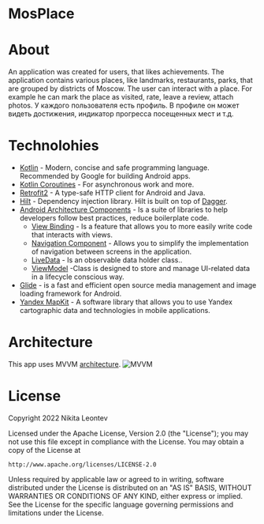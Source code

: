 # MosPlace
# About
An application was created for users, that likes achievements. The application contains various places, like landmarks, restaurants, parks, that are grouped by districts
of Moscow. The user can interact with a place. For example he can mark the place as visited, rate, leave a review, attach photos. 
У каждого пользователя есть профиль. В профиле он может видеть достижения, индикатор прогресса посещенных мест и т.д.

# Technolohies
* [Kotlin](https://kotlinlang.org/) - Modern, concise and safe programming language. Recommended by Google for building Android apps.
* [Kotlin Coroutines](https://kotlinlang.org/docs/coroutines-overview.html) - For asynchronous work and more.
* [Retrofit2](https://square.github.io/retrofit/) - A type-safe HTTP client for Android and Java.
* [Hilt](https://dagger.dev/hilt/) - Dependency injection library. Hilt is built on top of [Dagger](https://dagger.dev/dev-guide/).
* [Android Architecture Components](https://developer.android.com/topic/architecture) - Is a suite of libraries to help developers follow best practices, reduce boilerplate code.
  * [View Binding](https://developer.android.com/topic/libraries/view-binding) - Is a feature that allows you to more easily write code that interacts with views.
  * [Navigation Component](https://developer.android.com/guide/navigation) - Allows you to simplify the implementation of navigation between screens in the application.
  * [LiveData](https://developer.android.com/topic/libraries/architecture/livedata) - Is an observable data holder class..
  * [ViewModel](https://developer.android.com/topic/libraries/architecture/viewmodel) -Class is designed to store and manage UI-related data in a lifecycle conscious way.
* [Glide](https://github.com/bumptech/glide) -  is a fast and efficient open source media management and image loading framework for Android.
* [Yandex MapKit](https://yandex.ru/dev/maps/mapkit/?from=mapsapi) - A software library that allows you to use Yandex cartographic data and technologies in mobile applications.

# Architecture
This app uses MVVM [architecture](https://developer.android.com/jetpack/guide#recommended-app-arch).
![MVVM](https://miro.medium.com/max/960/0*-ZJZfLhup-7rg0cy.png)

# License
Copyright 2022 Nikita Leontev 

Licensed under the Apache License, Version 2.0 (the "License");
you may not use this file except in compliance with the License.
You may obtain a copy of the License at

    http://www.apache.org/licenses/LICENSE-2.0

Unless required by applicable law or agreed to in writing, software
distributed under the License is distributed on an "AS IS" BASIS,
WITHOUT WARRANTIES OR CONDITIONS OF ANY KIND, either express or implied.
See the License for the specific language governing permissions and
limitations under the License.
